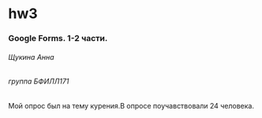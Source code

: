 # hw3
### Google Forms. 1-2 части.
###### *Щукина Анна*
###### *группа БФИЛЛ171*
Мой опрос был на тему курения.В опросе поучавствовали 24 человека.

